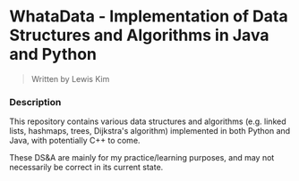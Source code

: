 # WhataData - Implementation of Data Structures and Algorithms in Java and Python
> Written by Lewis Kim

### Description

This repository contains various data structures and algorithms (e.g. linked lists, hashmaps, trees, Dijkstra's algorithm) implemented in both Python and Java, with potentially C++ to come. 

These DS&A are mainly for my practice/learning purposes, and may not necessarily be correct in its current state.
